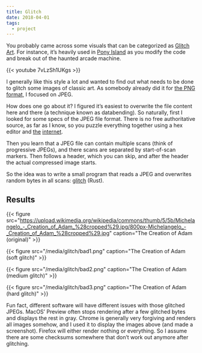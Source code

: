 ```yaml
---
title: Glitch
date: 2018-04-01
tags:
  - project
---
```


You probably came across some visuals that can be categorized as [Glitch Art](https://en.wikipedia.org/wiki/Glitch_art). For instance, it’s heavily used in [Pony Island](https://store.steampowered.com/app/405640/Pony_Island/) as you modify the code and break out of the haunted arcade machine.

{{< youtube 7vLzSh1UKgs >}}

I generally like this style a lot and wanted to find out what needs to be done to glitch some images of classic art. As somebody already did it for [the PNG format](https://ucnv.github.io/pnglitch/), I focused on JPEG.

How does one go about it? I figured it’s easiest to overwrite the file content here and there (a technique known as databending). So naturally, first I looked for some specs of the JPEG file format. There is no free authoritative source, as far as I know, so you puzzle everything together using a hex editor and [the](https://www.w3.org/Graphics/JPEG/jfif3.pdf) [internet](http://vip.sugovica.hu/Sardi/kepnezo/JPEG%20File%20Layout%20and%20Format.htm).

Then you learn that a JPEG file can contain multiple scans (think of progressive JPEGs), and there scans are separated by start-of-scan markers. Then follows a header, which you can skip, and after the header the actual compressed image starts.

So the idea was to write a small program that reads a JPEG and overwrites random bytes in all scans: [glitch](https://github.com/prayerslayer/glitch) (Rust).

## Results

{{< figure src="https://upload.wikimedia.org/wikipedia/commons/thumb/5/5b/Michelangelo_-_Creation_of_Adam_%28cropped%29.jpg/800px-Michelangelo_-_Creation_of_Adam_%28cropped%29.jpg" caption="The Creation of Adam (original)" >}}

{{< figure src="/media/glitch/bad1.png" caption="The Creation of Adam (soft glitch)" >}}

{{< figure src="/media/glitch/bad2.png" caption="The Creation of Adam (medium glitch)" >}}

{{< figure src="/media/glitch/bad3.png" caption="The Creation of Adam (hard glitch)" >}}

Fun fact, different software will have different issues with those glitched JPEGs. MacOS’ Preview often stops rendering after a few glitched bytes and displays the rest in gray. Chrome is generally very forgiving and renders all images somehow, and I used it to display the images above (and made a screenshot). Firefox will either render nothing or everything. So I assume there are some checksums somewhere that don’t work out anymore after glitching.

